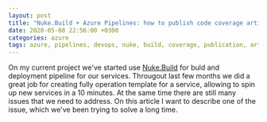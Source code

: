 ```yaml
---
layout: post
title: "Nuke.Build + Azure Pipelines: how to publish code coverage artifacts correctly"
date: 2020-05-08 22:56:00 +0300
categories: azure
tags: azure, pipelines, devops, nuke, build, coverage, publication, artifacts
---
```


On my current project we've started use [Nuke.Build](https://nuke.build/) for buld and deployment pipeline for our services. Througout last few months we did a great job for creating fully operation template for a service, allowing to spin up new services in a 10 minutes. At the same time there are still many issues that we need to address. On this article I want to describe one of the issue, which we've been trying to solve a long time.

